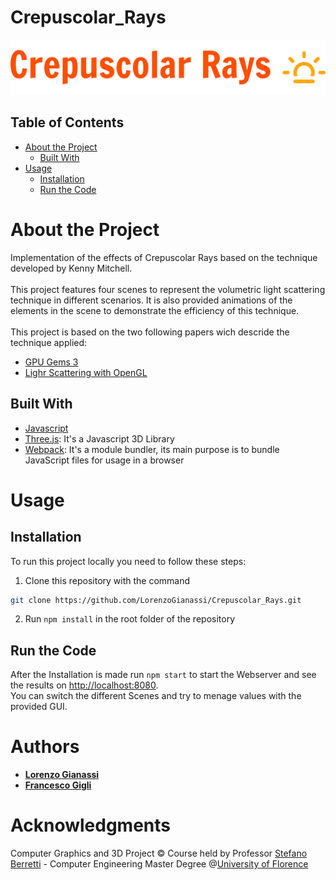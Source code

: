 # Crepuscolar_Rays
![](images/logo_large.png) <br/>
## Table of Contents  
- [About the Project](#1)  
  - [Built With](#2)
- [Usage](#3)
  - [Installation](#4)
  - [Run the Code](#5)

# About the Project <a name="1"/>
Implementation of the effects of Crepuscolar Rays based on the technique developed by Kenny Mitchell. <br/> <br/>
This project features four scenes to represent the volumetric light scattering technique in different scenarios.
It is also provided animations of the elements in the scene to demonstrate the efficiency of this technique.<br/> <br/>
This project is based on the two following papers wich descride the technique applied:
- [GPU Gems 3](https://developer.nvidia.com/gpugems/gpugems3/part-ii-light-and-shadows/chapter-13-volumetric-light-scattering-post-process)
- [Lighr Scattering with OpenGL](https://fabiensanglard.net/lightScattering/)
## Built With <a name="2"/>
- [Javascript](https://www.javascript.com/)
- [Three.js](https://threejs.org/): It's a Javascript 3D Library
- [Webpack](https://webpack.js.org/): It's a module bundler, its main purpose is to bundle JavaScript files for usage in a browser

# Usage <a name="3"/>
## Installation <a name="4"/>
To run this project locally you need to follow these steps:
1. Clone this repository with the command
```sh
git clone https://github.com/LorenzoGianassi/Crepuscolar_Rays.git
```
2. Run ```npm install```  in the root folder of the repository

## Run the Code <a name="5"/>
After the Installation is made run ```npm start``` to start the Webserver and see the results on [http://localhost:8080](http://localhost:8080).
<br/>
You can switch the different Scenes and try to menage values with the provided GUI.

# Authors
- [**Lorenzo Gianassi**](https://github.com/LorenzoGianassi)
- [**Francesco Gigli**](https://github.com/FrancescoGigli)
# Acknowledgments
Computer Graphics and 3D Project © Course held by Professor [Stefano Berretti](https://www.unifi.it/p-doc2-2019-0-A-2b333d293228-1.html) - Computer Engineering Master Degree @[University of Florence](https://www.unifi.it/changelang-eng.html)
